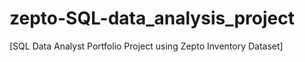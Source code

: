 # zepto-SQL-data_analysis_project
[SQL Data Analyst Portfolio Project using Zepto Inventory Dataset]
